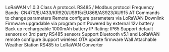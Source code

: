 LoRaWAN v1.0.3 Class A protocol.
RS485 / Modbus protocol
Frequency Bands: CN470/EU433/KR920/US915/EU868/AS923/AU915
AT Commands to change parameters
Remote configure parameters via LoRaWAN Downlink
Firmware upgradable via program port
Powered by external 12v battery
Back up rechargeable 1000mAh battery
IP Rating: IP65
Support default sensors or 3rd party RS485 sensors
Support Bluetooth v5.1 and LoRaWAN remote configure
Support wireless OTA update firmware
Wall Attachable
Weather Station
RS485 to LoRaWAN Converter
